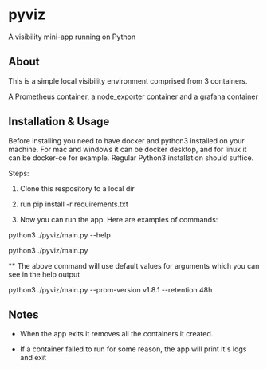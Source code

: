 # pyviz
A visibility mini-app running on Python

## About

This is a simple local visibility environment comprised from 3 containers.

A Prometheus container, a node_exporter container and a grafana container

## Installation & Usage
Before installing you need to have docker and python3 installed on your machine.
For mac and windows it can be docker desktop, and for linux it can be docker-ce for example.
Regular Python3 installation should suffice.

Steps:

1. Clone this respository to a local dir

2. run pip install -r requirements.txt

3. Now you can run the app. Here are examples of commands:

python3 ./pyviz/main.py --help

python3 ./pyviz/main.py

** The above command will use default values for arguments which you can see in the help output

python3 ./pyviz/main.py --prom-version v1.8.1 --retention 48h

## Notes

- When the app exits it removes all the containers it created.

- If a container failed to run for some reason, the app will print it's logs and exit
